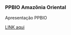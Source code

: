 ### PPBIO Amazônia Oriental

Apresentação PPBIO

[LINK aqui](https://tai-rocha.github.io/PPBio_presentation.github.io/#1) 

